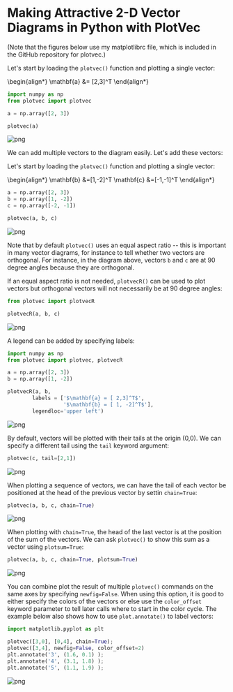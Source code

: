 # Making Attractive 2-D Vector Diagrams in Python with PlotVec

(Note that the figures below use my matplotlibrc file, which is included in the GitHub repository for plotvec.)

Let's start by loading the `plotvec()` function and plotting a single vector:

\begin{align*}
\mathbf{a} &= [2,3]^T
\end{align*}


```python
import numpy as np
from plotvec import plotvec

a = np.array([2, 3])

plotvec(a)
```


    
![png](figs/output_2_0.png)
    


We can add multiple vectors to the diagram easily. Let's add these vectors:

Let's start by loading the `plotvec()` function and plotting a single vector:

\begin{align*}
\mathbf{b} &=[1,-2]^T
\mathbf{c} &=[-1,-1]^T
\end{align*}


```python
a = np.array([2, 3])
b = np.array([1, -2])
c = np.array([-2, -1])

plotvec(a, b, c)
```


    
![png](figs/output_4_0.png)
    


Note that by default `plotvec()` uses an equal aspect ratio -- this is important in many vector diagrams, for instance to tell whether two vectors are orthogonal. For instance, in the diagram above, vectors `b` and `c` are at 90 degree angles because they are orthogonal.

If an equal aspect ratio is not needed, `plotvecR()` can be used to plot vectors but orthogonal vectors will not necessarily be at 90 degree angles:


```python
from plotvec import plotvecR

plotvecR(a, b, c)
```


    
![png](figs/output_6_0.png)
    


A legend can be added by specifying labels:


```python
import numpy as np
from plotvec import plotvec, plotvecR

a = np.array([2, 3])
b = np.array([1, -2])

plotvecR(a, b,
        labels = ['$\mathbf{a} = [ 2,3]^T$',
                  '$\mathbf{b} = [ 1, -2]^T$'],
        legendloc='upper left')
```


    
![png](figs/output_8_0.png)
    


By default, vectors will be plotted with their tails at the origin (0,0).  We can specify a different tail using the `tail` keyword argument:


```python
plotvec(c, tail=[2,1])
```


    
![png](figs/output_10_0.png)
    


When plotting a sequence of vectors, we can have the tail of each vector be positioned at the head of the previous vector by settin `chain=True`:


```python
plotvec(a, b, c, chain=True)
```


    
![png](figs/output_12_0.png)
    


When plotting with `chain=True`, the head of the last vector is at the position of the sum of the vectors. We can ask `plotvec()` to show this sum as a vector using `plotsum=True`:


```python
plotvec(a, b, c, chain=True, plotsum=True)
```


    
![png](figs/output_14_0.png)
    


You can combine plot the result of multiple `plotvec()` commands on the same axes by specifying `newfig=False`. When using this option, it is good to either specify the colors of the vectors or else use the `color_offset` keyword parameter to tell later calls where to start in the color cycle. The example below also shows how to use `plot.annotate()` to label vectors:


```python
import matplotlib.pyplot as plt

plotvec([3,0], [0,4], chain=True);
plotvec([3,4], newfig=False, color_offset=2)
plt.annotate('3', (1.6, 0.1) );
plt.annotate('4', (3.1, 1.8) );
plt.annotate('5', (1.1, 1.9) );
```


    
![png](figs/output_16_0.png)
    

